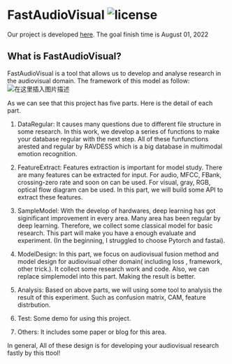 # FastAudioVisual   ![license](https://img.shields.io/badge/License-MIT-brightgreen.svg)




Our project is developed [here](https://blog.csdn.net/liupeng19970119/article/details/111881802).  The goal finish time is August 01, 2022 
## What is FastAudioVisual?
FastAudioVisual is a tool that allows us to develop and analyse research in the audiovisual domain. The framework of this model as follow:
![在这里插入图片描述](https://img-blog.csdnimg.cn/20201230114511204.png?x-oss-process=image/watermark,type_ZmFuZ3poZW5naGVpdGk,shadow_10,text_aHR0cHM6Ly9ibG9nLmNzZG4ubmV0L2xpdXBlbmcxOTk3MDExOQ==,size_16,color_FFFFFF,t_70)

As we can see that this project has five parts.  Here is the detail of each part.

1. DataRegular: It causes many questions due to different file structure in  some research. In this work,  we develop a series of functions to make your database regular with the next step. All of these funfunctions arested and regular by RAVDESS which is a big database in multimodal emotion recognition.

2. FeatureExtract: Features extraction is important for  model study.  There are many features can be extracted for input. For audio, MFCC, FBank, crossing-zero rate and soon on can be used.  For visual, gray, RGB, optical flow diagram can be used. In this part, we will build some API to extract these features.

3. SampleModel: With the develop of hardwares, deep learning has got siginificant improvement in every area. Many area has been regular by deep learning. Therefore, we collect some classical model  for  basic research. This part will make you have a enough evaluate and experiment. (In the beginning, I struggled to choose Pytorch and fastai).

4. ModelDesign: In this part, we focus on audiovisual fusion method and model design for audiovisual other domain( including loss  , framework, other trick.).  It collect some research work and code. Also, we can replace simplemodel into this part. Making the result is better.  

5. Analysis: Based on above parts, we will using some tool to analysis the result of this experiment. Such as confusion matrix, CAM, feature distrbution. 
6. Test:  Some demo for using this project. 
7. Others: It includes some paper or blog for this area. 


In general, All of these design is for developing your audiovisual research fastly by this ttool!


